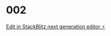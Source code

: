# 002

[Edit in StackBlitz next generation editor ⚡️](https://stackblitz.com/~/github.com/Aldolann/002)